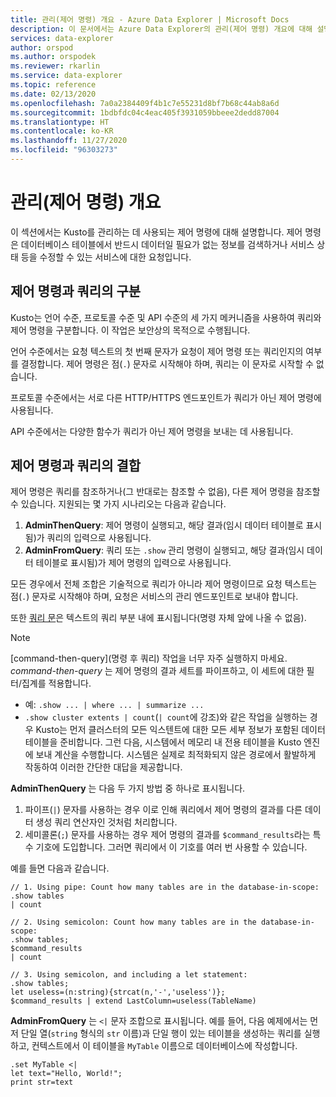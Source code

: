 ```yaml
---
title: 관리(제어 명령) 개요 - Azure Data Explorer | Microsoft Docs
description: 이 문서에서는 Azure Data Explorer의 관리(제어 명령) 개요에 대해 설명합니다.
services: data-explorer
author: orspod
ms.author: orspodek
ms.reviewer: rkarlin
ms.service: data-explorer
ms.topic: reference
ms.date: 02/13/2020
ms.openlocfilehash: 7a0a2384409f4b1c7e55231d8bf7b68c44ab8a6d
ms.sourcegitcommit: 1bdbfdc04c4eac405f3931059bbeee2dedd87004
ms.translationtype: HT
ms.contentlocale: ko-KR
ms.lasthandoff: 11/27/2020
ms.locfileid: "96303273"
---
```

# <a name="management-control-commands-overview"></a>관리(제어 명령) 개요

이 섹션에서는 Kusto를 관리하는 데 사용되는 제어 명령에 대해 설명합니다.
제어 명령은 데이터베이스 테이블에서 반드시 데이터일 필요가 없는 정보를 검색하거나 서비스 상태 등을 수정할 수 있는 서비스에 대한 요청입니다.

## <a name="differentiating-control-commands-from-queries"></a>제어 명령과 쿼리의 구분

Kusto는 언어 수준, 프로토콜 수준 및 API 수준의 세 가지 메커니즘을 사용하여 쿼리와 제어 명령을 구분합니다. 이 작업은 보안상의 목적으로 수행됩니다.

언어 수준에서는 요청 텍스트의 첫 번째 문자가 요청이 제어 명령 또는 쿼리인지의 여부를 결정합니다. 제어 명령은 점(`.`) 문자로 시작해야 하며, 쿼리는 이 문자로 시작할 수 없습니다.

프로토콜 수준에서는 서로 다른 HTTP/HTTPS 엔드포인트가 쿼리가 아닌 제어 명령에 사용됩니다.

API 수준에서는 다양한 함수가 쿼리가 아닌 제어 명령을 보내는 데 사용됩니다.

## <a name="combining-queries-and-control-commands"></a>제어 명령과 쿼리의 결합

제어 명령은 쿼리를 참조하거나(그 반대로는 참조할 수 없음), 다른 제어 명령을 참조할 수 있습니다.
지원되는 몇 가지 시나리오는 다음과 같습니다.

1. **AdminThenQuery**: 제어 명령이 실행되고, 해당 결과(임시 데이터 테이블로 표시됨)가 쿼리의 입력으로 사용됩니다.
2. **AdminFromQuery**: 쿼리 또는 `.show` 관리 명령이 실행되고, 해당 결과(임시 데이터 테이블로 표시됨)가 제어 명령의 입력으로 사용됩니다.

모든 경우에서 전체 조합은 기술적으로 쿼리가 아니라 제어 명령이므로 요청 텍스트는 점(`.`) 문자로 시작해야 하며, 요청은 서비스의 관리 엔드포인트로 보내야 합니다.

또한 [쿼리 문](../query/statements.md)은 텍스트의 쿼리 부분 내에 표시됩니다(명령 자체 앞에 나올 수 없음).

>[!NOTE]
> [command-then-query](명령 후 쿼리) 작업을 너무 자주 실행하지 마세요.
> *command-then-query* 는 제어 명령의 결과 세트를 파이프하고, 이 세트에 대한 필터/집계를 적용합니다.
>  * 예: `.show ... | where ... | summarize ...`
>   * `.show cluster extents | count`(`| count`에 강조)와 같은 작업을 실행하는 경우 Kusto는 먼저 클러스터의 모든 익스텐트에 대한 모든 세부 정보가 포함된 데이터 테이블을 준비합니다. 그런 다음, 시스템에서 메모리 내 전용 테이블을 Kusto 엔진에 보내 계산을 수행합니다. 시스템은 실제로 최적화되지 않은 경로에서 활발하게 작동하여 이러한 간단한 대답을 제공합니다.


**AdminThenQuery** 는 다음 두 가지 방법 중 하나로 표시됩니다.

1. 파이프(`|`) 문자를 사용하는 경우 이로 인해 쿼리에서 제어 명령의 결과를 다른 데이터 생성 쿼리 연산자인 것처럼 처리합니다.
2. 세미콜론(`;`) 문자를 사용하는 경우 제어 명령의 결과를 `$command_results`라는 특수 기호에 도입합니다. 그러면 쿼리에서 이 기호를 여러 번 사용할 수 있습니다.

예를 들면 다음과 같습니다.

```kusto
// 1. Using pipe: Count how many tables are in the database-in-scope:
.show tables
| count

// 2. Using semicolon: Count how many tables are in the database-in-scope:
.show tables;
$command_results
| count

// 3. Using semicolon, and including a let statement:
.show tables;
let useless=(n:string){strcat(n,'-','useless')};
$command_results | extend LastColumn=useless(TableName)
```

**AdminFromQuery** 는 `<|` 문자 조합으로 표시됩니다. 예를 들어, 다음 예제에서는 먼저 단일 열(`string` 형식의 `str` 이름)과 단일 행이 있는 테이블을 생성하는 쿼리를 실행하고, 컨텍스트에서 이 테이블을 `MyTable` 이름으로 데이터베이스에 작성합니다.

```kusto
.set MyTable <|
let text="Hello, World!";
print str=text
```


